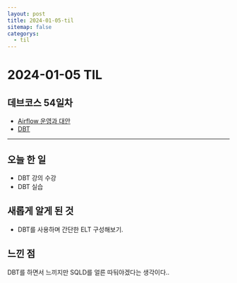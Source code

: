 ```yaml
---
layout: post
title: 2024-01-05-til
sitemap: false
categorys:
  - til
---
```

# 2024-01-05 TIL
## 데브코스 54일차
- [Airflow 운영과 대안](https://poriz.github.io/dataengineering/camp/2024-01-04-dataengineering-camp-Day54_1/)
- [DBT](https://poriz.github.io/dataengineering/camp/2024-01-04-dataengineering-camp-Day54_2/)

---

## 오늘 한 일
- DBT 강의 수강
- DBT 실습

## 새롭게 알게 된 것
- DBT를 사용하며 간단한 ELT 구성해보기.

## 느낀 점
DBT를 하면서 느끼지만 SQLD를 얼른 따둬야겠다는 생각이다..